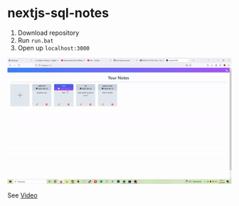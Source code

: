 # nextjs-sql-notes

1. Download repository
2. Run `run.bat`
3. Open up `localhost:3000`

![](./preview.gif)

See [Video](https://www.youtube.com/watch?v=c6nn4fzy5ic)
